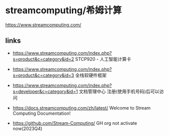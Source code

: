 # streamcomputing/希姆计算

https://www.streamcomputing.com/

## links

- https://www.streamcomputing.com/index.php?s=product&c=category&id=2
  STCP920 - 人工智能计算卡

- https://www.streamcomputing.com/index.php?s=product&c=category&id=3
  全栈软硬件框架

- https://www.streamcomputing.com/index.php?s=developer&c=category&id=1
  文档管理中心
  注册(使用手机号码)后可以访问
- https://docs.streamcomputing.com/zh/latest/
  Welcome to Stream Computing Documentation!

- https://github.com/Stream-Computing/
  GH org
  not activate now(2023Q4)
